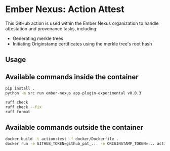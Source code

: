 # Ember Nexus: Action Attest

This GitHub action is used within the Ember Nexus organization to handle attestation and provenance tasks, including:
- Generating merkle trees
- Initiating Originstamp certificates using the merkle tree's root hash

## Usage



## Available commands inside the container

```bash
pip install .
python -m src run ember-nexus app-plugin-experimental v0.0.3

ruff check
ruff check --fix
ruff format
```

## Available commands outside the container

```bash
docker build -t action:test -f docker/Dockerfile .
docker run -e GITHUB_TOKEN=github_pat_... -e ORIGINSTAMP_TOKEN=... action:test run ember-nexus app-plugin-experimental v0.0.3
```